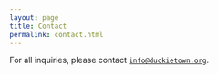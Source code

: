 ```yaml
---
layout: page
title: Contact
permalink: contact.html
---
```


For all inquiries, please contact [`info@duckietown.org`](mailto:info@duckietown.org).

<!-- For all inquiries, please contact [`duckietown@mit.edu`](mailto:duckietown@mit.edu). -->

<!--

The currently

Andrea Censi - contact

For all enquiries regarding Duckietown-related activities in Canada,

For all enquiries regarding Duckietown-related activities in Italy,

Duckietown is a distributed project






-->

